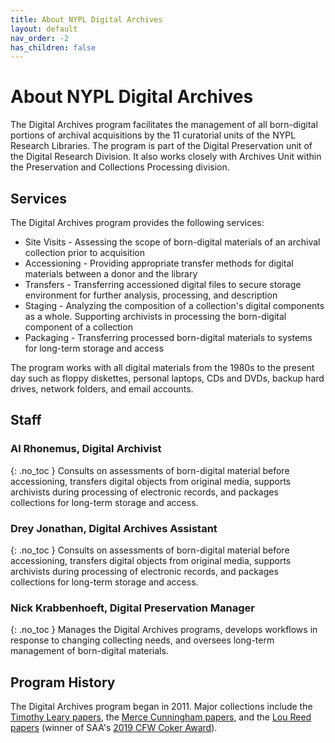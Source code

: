 ```yaml
---
title: About NYPL Digital Archives
layout: default
nav_order: -2
has_children: false
---
```


# About NYPL Digital Archives

The Digital Archives program facilitates the management of all born-digital portions of archival acquisitions by the 11 curatorial units of the NYPL Research Libraries. The program is part of the Digital Preservation unit of the Digital Research Division. It also works closely with Archives Unit within the Preservation and Collections Processing division.

## Services

The Digital Archives program provides the following services:
* Site Visits - Assessing the scope of born-digital materials of an archival collection prior to acquisition
* Accessioning - Providing appropriate transfer methods for digital materials between a donor and the library
* Transfers - Transferring accessioned digital files to secure storage environment for further analysis, processing, and description
* Staging - Analyzing the composition of a collection's digital components as a whole. Supporting archivists in processing the born-digital component of a collection
* Packaging - Transferring processed born-digital materials to systems for long-term storage and access

The program works with all digital materials from the 1980s to the present day such as floppy diskettes, personal laptops, CDs and DVDs, backup hard drives, network folders, and email accounts.

## Staff
### Al Rhonemus, Digital Archivist
{: .no_toc }
Consults on assessments of born-digital material before accessioning, transfers digital objects from original media, supports archivists during processing of electronic records, and packages collections for long-term storage and access.

### Drey Jonathan, Digital Archives Assistant
{: .no_toc }
Consults on assessments of born-digital material before accessioning, transfers digital objects from original media, supports archivists during processing of electronic records, and packages collections for long-term storage and access.

### Nick Krabbenhoeft, Digital Preservation Manager
{: .no_toc }
Manages the Digital Archives programs, develops workflows in response to changing collecting needs, and oversees long-term management of born-digital materials.

## Program History
The Digital Archives program began in 2011. Major collections include the [Timothy Leary papers](http://archives.nypl.org/mss/18400), the [Merce Cunningham papers](http://archives.nypl.org/dan/19852), and the [Lou Reed papers](http://archives.nypl.org/mus/24078) (winner of SAA's [2019 CFW Coker Award](https://www2.archivists.org/node/23739)).
